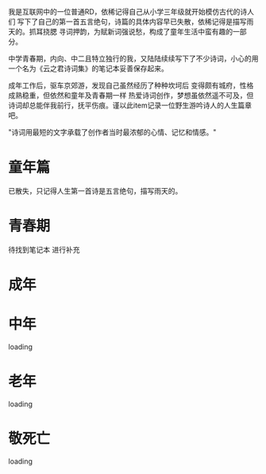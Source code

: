 我是互联网中的一位普通RD，依稀记得自己从小学三年级就开始模仿古代的诗人们 写下了自己的第一首五言绝句，诗篇的具体内容早已失散，依稀记得是描写雨天的。抓耳挠腮 寻词押韵，为赋新词强说愁，构成了童年生活中蛮有趣的一部分。

中学青春期，内向、中二且特立独行的我，又陆陆续续写下了不少诗词，小心的用一个名为《云之君诗词集》的笔记本妥善保存起来。

成年工作后，驱车京郊游，发现自己虽然经历了种种坎坷后 变得颇有城府，性格成熟稳重，但依然和童年及青春期一样 热爱诗词创作，梦想虽依然遥不可及，但诗词却总能伴我前行，抚平伤痕。谨以此item记录一位野生游吟诗人的人生篇章吧。

"诗词用最短的文字承载了创作者当时最浓郁的心情、记忆和情感。"

# 童年篇
已散失，只记得人生第一首诗是五言绝句，描写雨天的。

# 青春期
待找到笔记本 进行补充

# 成年

# 中年
loading
# 老年
loading
# 敬死亡
loading